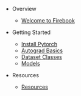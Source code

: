 * Overview
  * [Welcome to Firebook](README.md)

* Getting Started
  * [Install Pytorch](getting_started/install_torch.md)
  * [Autograd Basics](getting_started/autograd_basics.md)
  * [Dataset Classes](getting_started/dataset.md)
  * [Models](getting_started/models.md)

* Resources
  * [Resources](resources/resources.md)
